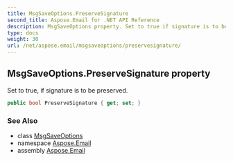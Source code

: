 ```yaml
---
title: MsgSaveOptions.PreserveSignature
second_title: Aspose.Email for .NET API Reference
description: MsgSaveOptions property. Set to true if signature is to be preserved
type: docs
weight: 30
url: /net/aspose.email/msgsaveoptions/preservesignature/
---
```

## MsgSaveOptions.PreserveSignature property

Set to true, if signature is to be preserved.

```csharp
public bool PreserveSignature { get; set; }
```

### See Also

* class [MsgSaveOptions](../)
* namespace [Aspose.Email](../../msgsaveoptions/)
* assembly [Aspose.Email](../../../)


